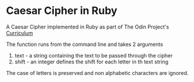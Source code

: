 # Caesar Cipher in Ruby
A Caesar Cipher implemented in Ruby as part of The Odin Project's [Curriculum](https://www.theodinproject.com/lessons/caesar-cipher)

The function runs from the command line and takes 2 arguments
1. text - a string containing the text to be passed through the cipher
2. shift - an integer defines the shift for each letter in th text string

The case of letters is preserved and non alphabetic characters are ignored.